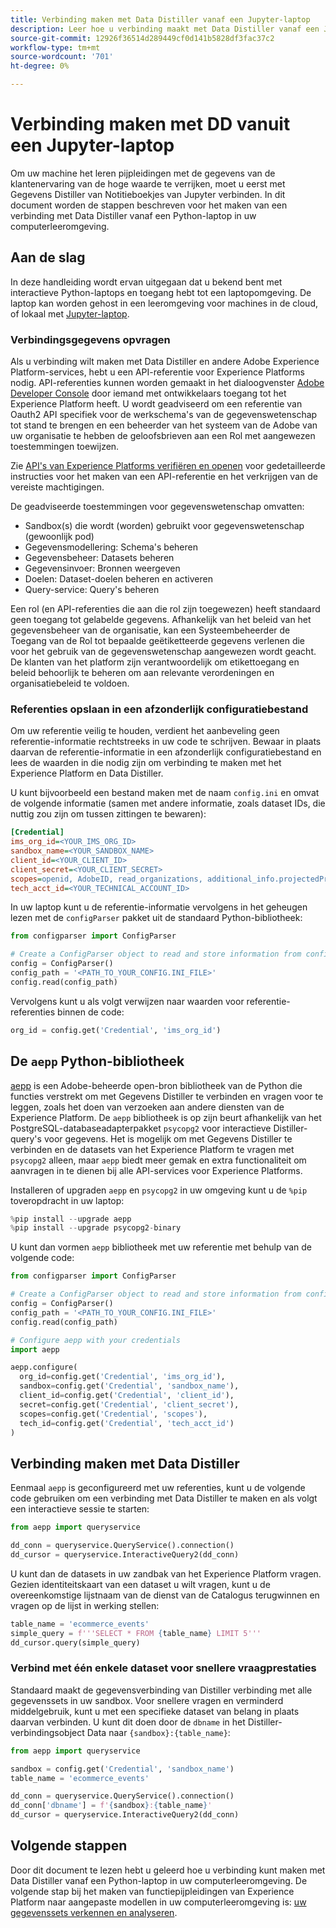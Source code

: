 ```yaml
---
title: Verbinding maken met Data Distiller vanaf een Jupyter-laptop
description: Leer hoe u verbinding maakt met Data Distiller vanaf een Jupyter-laptop.
source-git-commit: 12926f36514d289449cf0d141b5828df3fac37c2
workflow-type: tm+mt
source-wordcount: '701'
ht-degree: 0%

---
```


# Verbinding maken met DD vanuit een Jupyter-laptop

Om uw machine het leren pijpleidingen met de gegevens van de klantenervaring van de hoge waarde te verrijken, moet u eerst met Gegevens Distiller van Notitieboekjes van Jupyter verbinden. In dit document worden de stappen beschreven voor het maken van een verbinding met Data Distiller vanaf een Python-laptop in uw computerleeromgeving.

## Aan de slag

In deze handleiding wordt ervan uitgegaan dat u bekend bent met interactieve Python-laptops en toegang hebt tot een laptopomgeving. De laptop kan worden gehost in een leeromgeving voor machines in de cloud, of lokaal met [Jupyter-laptop](https://jupyter.org/).

### Verbindingsgegevens opvragen

Als u verbinding wilt maken met Data Distiller en andere Adobe Experience Platform-services, hebt u een API-referentie voor Experience Platforms nodig. API-referenties kunnen worden gemaakt in het dialoogvenster  [Adobe Developer Console](https://developer.adobe.com/console/home) door iemand met ontwikkelaars toegang tot het Experience Platform heeft. U wordt geadviseerd om een referentie van Oauth2 API specifiek voor de werkschema&#39;s van de gegevenswetenschap tot stand te brengen en een beheerder van het systeem van de Adobe van uw organisatie te hebben de geloofsbrieven aan een Rol met aangewezen toestemmingen toewijzen.

Zie [API&#39;s van Experience Platforms verifiëren en openen](../../../landing/api-authentication.md) voor gedetailleerde instructies voor het maken van een API-referentie en het verkrijgen van de vereiste machtigingen.

De geadviseerde toestemmingen voor gegevenswetenschap omvatten:

- Sandbox(s) die wordt (worden) gebruikt voor gegevenswetenschap (gewoonlijk pod)
- Gegevensmodellering: Schema&#39;s beheren
- Gegevensbeheer: Datasets beheren
- Gegevensinvoer: Bronnen weergeven
- Doelen: Dataset-doelen beheren en activeren
- Query-service: Query&#39;s beheren

Een rol (en API-referenties die aan die rol zijn toegewezen) heeft standaard geen toegang tot gelabelde gegevens. Afhankelijk van het beleid van het gegevensbeheer van de organisatie, kan een Systeembeheerder de Toegang van de Rol tot bepaalde geëtiketteerde gegevens verlenen die voor het gebruik van de gegevenswetenschap aangewezen wordt geacht. De klanten van het platform zijn verantwoordelijk om etikettoegang en beleid behoorlijk te beheren om aan relevante verordeningen en organisatiebeleid te voldoen.

### Referenties opslaan in een afzonderlijk configuratiebestand

Om uw referentie veilig te houden, verdient het aanbeveling geen referentie-informatie rechtstreeks in uw code te schrijven. Bewaar in plaats daarvan de referentie-informatie in een afzonderlijk configuratiebestand en lees de waarden in die nodig zijn om verbinding te maken met het Experience Platform en Data Distiller.

U kunt bijvoorbeeld een bestand maken met de naam `config.ini` en omvat de volgende informatie (samen met andere informatie, zoals dataset IDs, die nuttig zou zijn om tussen zittingen te bewaren):

```ini
[Credential]
ims_org_id=<YOUR_IMS_ORG_ID>
sandbox_name=<YOUR_SANDBOX_NAME>
client_id=<YOUR_CLIENT_ID>
client_secret=<YOUR_CLIENT_SECRET>
scopes=openid, AdobeID, read_organizations, additional_info.projectedProductContext, session
tech_acct_id=<YOUR_TECHNICAL_ACCOUNT_ID>
```

In uw laptop kunt u de referentie-informatie vervolgens in het geheugen lezen met de `configParser` pakket uit de standaard Python-bibliotheek:

```python
from configparser import ConfigParser

# Create a ConfigParser object to read and store information from config.ini
config = ConfigParser()
config_path = '<PATH_TO_YOUR_CONFIG.INI_FILE>'
config.read(config_path)
```

Vervolgens kunt u als volgt verwijzen naar waarden voor referentie-referenties binnen de code:

```python
org_id = config.get('Credential', 'ims_org_id')
```

## De `aepp` Python-bibliotheek

[aepp](https://github.com/adobe/aepp/tree/main) is een Adobe-beheerde open-bron bibliotheek van de Python die functies verstrekt om met Gegevens Distiller te verbinden en vragen voor te leggen, zoals het doen van verzoeken aan andere diensten van de Experience Platform. De `aepp` bibliotheek is op zijn beurt afhankelijk van het PostgreSQL-databaseadapterpakket  `psycopg2` voor interactieve Distiller-query&#39;s voor gegevens. Het is mogelijk om met Gegevens Distiller te verbinden en de datasets van het Experience Platform te vragen met `psycopg2` alleen, maar `aepp` biedt meer gemak en extra functionaliteit om aanvragen in te dienen bij alle API-services voor Experience Platforms.

Installeren of upgraden `aepp` en `psycopg2` in uw omgeving kunt u de `%pip` toveropdracht in uw laptop:

```python
%pip install --upgrade aepp
%pip install --upgrade psycopg2-binary
```

U kunt dan vormen `aepp` bibliotheek met uw referentie met behulp van de volgende code:

```python
from configparser import ConfigParser

# Create a ConfigParser object to read and store information from config.ini
config = ConfigParser()
config_path = '<PATH_TO_YOUR_CONFIG.INI_FILE>'
config.read(config_path)

# Configure aepp with your credentials
import aepp

aepp.configure(
  org_id=config.get('Credential', 'ims_org_id'),
  sandbox=config.get('Credential', 'sandbox_name'),
  client_id=config.get('Credential', 'client_id'), 
  secret=config.get('Credential', 'client_secret'),
  scopes=config.get('Credential', 'scopes'),
  tech_id=config.get('Credential', 'tech_acct_id')
)
```

## Verbinding maken met Data Distiller

Eenmaal `aepp` is geconfigureerd met uw referenties, kunt u de volgende code gebruiken om een verbinding met Data Distiller te maken en als volgt een interactieve sessie te starten:

```python
from aepp import queryservice

dd_conn = queryservice.QueryService().connection()
dd_cursor = queryservice.InteractiveQuery2(dd_conn)
```

U kunt dan de datasets in uw zandbak van het Experience Platform vragen. Gezien identiteitskaart van een dataset u wilt vragen, kunt u de overeenkomstige lijstnaam van de dienst van de Catalogus terugwinnen en vragen op de lijst in werking stellen:

```python
table_name = 'ecommerce_events'
simple_query = f'''SELECT * FROM {table_name} LIMIT 5'''
dd_cursor.query(simple_query)
```

### Verbind met één enkele dataset voor snellere vraagprestaties

Standaard maakt de gegevensverbinding van Distiller verbinding met alle gegevenssets in uw sandbox. Voor snellere vragen en verminderd middelgebruik, kunt u met een specifieke dataset van belang in plaats daarvan verbinden. U kunt dit doen door de `dbname` in het Distiller-verbindingsobject Data naar `{sandbox}:{table_name}`:

```python
from aepp import queryservice

sandbox = config.get('Credential', 'sandbox_name')
table_name = 'ecommerce_events'

dd_conn = queryservice.QueryService().connection()
dd_conn['dbname'] = f'{sandbox}:{table_name}'
dd_cursor = queryservice.InteractiveQuery2(dd_conn)
```

## Volgende stappen

Door dit document te lezen hebt u geleerd hoe u verbinding kunt maken met Data Distiller vanaf een Python-laptop in uw computerleeromgeving. De volgende stap bij het maken van functiepijpleidingen van Experience Platform naar aangepaste modellen in uw computerleeromgeving is: [uw gegevenssets verkennen en analyseren](./exploratory-analysis.md).
